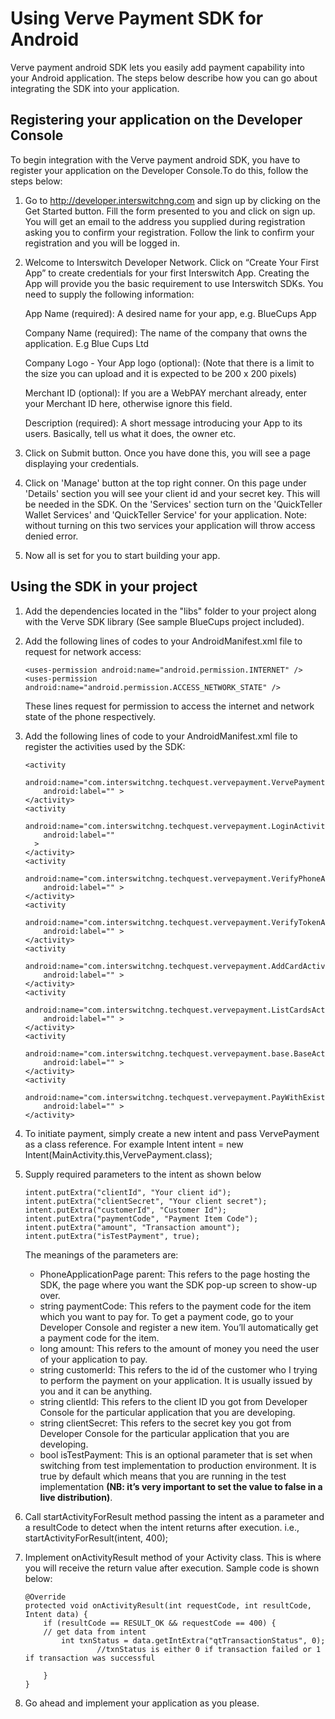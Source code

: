 Using Verve Payment SDK for Android
================================================================

Verve payment android SDK lets you easily add payment capability into your Android application. The steps below describe how you can go about integrating the SDK into your application.

Registering your application on the Developer Console
----------------------------------------------------

To begin integration with the Verve payment android SDK, you have to register your application on the Developer Console.To do this, follow the steps below:

1.	Go to http://developer.interswitchng.com and sign up by clicking on the Get Started button. Fill the form presented 	to you and click on sign up. You will get an email to the address you supplied during registration asking you to 		confirm your registration. Follow the link to confirm your registration and you will be logged in.

2.	Welcome to Interswitch Developer Network. Click on “Create Your First App” to create credentials for your first 		Interswitch App. Creating the App will provide you the basic requirement to use Interswitch SDKs. You need to 			supply the following information:

	App Name (required): A desired name for your app, e.g. BlueCups App
	
	Company Name (required): The name of the company that owns the application. E.g Blue Cups Ltd
	
	Company Logo - Your App logo (optional): (Note that there is a limit to the size you can upload and it is expected to be 200 x 200 pixels)
	
	Merchant ID (optional): If you are a WebPAY merchant already, enter your Merchant ID here, otherwise ignore this field.
	
	Description (required): A short message introducing your App to its users. Basically, tell us what it does, the owner etc.	
	
3.	Click on Submit button. Once you have done this, you will see a page displaying your credentials.

4.	Click on 'Manage' button at the top right conner. On this page under 'Details' section you will see your client id and your secret key. This will be needed in the SDK. On the 'Services' section turn on the 'QuickTeller Wallet Services' and 'QuickTeller Service' for your application. Note: without turning on this two services your application will throw access denied error.  

5.	Now all is set for you to start building your app.



Using the SDK in your project
-----------------------------

1. 	Add the dependencies located in the "libs" folder to your project along with the Verve SDK library (See sample 	BlueCups project included).
	
2. 	Add the following lines of codes to your AndroidManifest.xml file to request for network access: 

        <uses-permission android:name="android.permission.INTERNET" />
        <uses-permission android:name="android.permission.ACCESS_NETWORK_STATE" />

	These lines request for permission to access the internet and network state of the phone respectively. 	
	
3. 	Add the following lines of code to your AndroidManifest.xml file to register the activities used by the SDK:
	
        <activity
            android:name="com.interswitchng.techquest.vervepayment.VervePayment"
            android:label="" >
        </activity>
        <activity
            android:name="com.interswitchng.techquest.vervepayment.LoginActivity"
            android:label=""
          >
        </activity>
        <activity
            android:name="com.interswitchng.techquest.vervepayment.VerifyPhoneActivity"
            android:label="" >
        </activity>
        <activity
            android:name="com.interswitchng.techquest.vervepayment.VerifyTokenActivity"
            android:label="" >
        </activity>
        <activity
            android:name="com.interswitchng.techquest.vervepayment.AddCardActivity"
            android:label="" >
        </activity>
        <activity
            android:name="com.interswitchng.techquest.vervepayment.ListCardsActivity"
            android:label="" >
        </activity>
        <activity
            android:name="com.interswitchng.techquest.vervepayment.base.BaseActivity"
            android:label="" >
        </activity>
        <activity
            android:name="com.interswitchng.techquest.vervepayment.PayWithExistingCardActivity"
            android:label="" >
        </activity>
        
        
4. 	To initiate payment, simply create a new intent and pass VervePayment as a class reference. For example
		Intent intent = new Intent(MainActivity.this,VervePayment.class);

5. 	Supply required parameters to the intent as shown below

        intent.putExtra("clientId", "Your client id");
        intent.putExtra("clientSecret", "Your client secret");
        intent.putExtra("customerId", "Customer Id");
        intent.putExtra("paymentCode", "Payment Item Code");
        intent.putExtra("amount", "Transaction amount");
        intent.putExtra("isTestPayment", true);
        
	The meanings of the parameters are:
	* PhoneApplicationPage parent: This refers to the page hosting the SDK, the page where you want the SDK pop-up 	screen to show-up over.
	* string paymentCode: This refers to the payment code for the item which you want to pay for. To get a payment 	code, go to your Developer Console and register a new item. You’ll automatically get a payment code for the 			item.
	* long amount: This refers to the amount of money you need the user of your application to pay.
	* string customerId: This refers to the id of the customer who I trying to perform the payment on your 			application. It is usually issued by you and it can be anything.
	* string clientId: This refers to the client ID you got from Developer Console for the particular application 		that you are developing.
	* string clientSecret: This refers to the secret key you got from Developer Console for the particular 			application that you are developing.
	* bool isTestPayment: This is an optional parameter that is set when switching from test implementation to 		production environment. It is true by default which means that you are running in the test implementation **(NB: it’s very important to set the value to false in a live distribution)**.

6.	Call startActivityForResult method passing the intent as a parameter and a resultCode to detect when the intent		returns after execution.
	i.e., startActivityForResult(intent, 400);

7.	Implement onActivityResult method of your Activity class. This is where you will receive the return value after      	execution. Sample code is shown below:
	    
    	@Override
		protected void onActivityResult(int requestCode, int resultCode, Intent data) {
			if (resultCode == RESULT_OK && requestCode == 400) {
			// get data from intent
				int txnStatus = data.getIntExtra("qtTransactionStatus", 0);
                        //txnStatus is either 0 if transaction failed or 1 if transaction was successful
 
			}
		}
	
	
8.	Go ahead and implement your application as you please.
